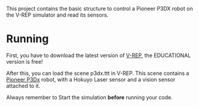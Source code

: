 This project contains the basic structure to control a Pioneer P3DX robot on the V-REP simulator and read its sensors.

# Running

First, you have to download the latest version of [V-REP](http://www.coppeliarobotics.com/downloads.html), the EDUCATIONAL version is free!

After this, you can load the scene p3dx.ttt in V-REP. This scene contains a [Pioneer P3Dx](https://www.generationrobots.com/media/Pioneer3DX-P3DX-RevA.pdf) robot, with a Hokuyo Laser sensor and a vision sensor attached to it.

Always remember to Start the simulation **before** running your code.


